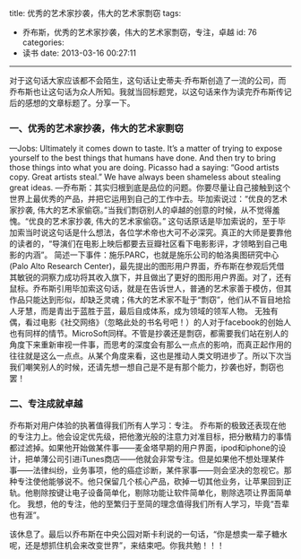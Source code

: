title: 优秀的艺术家抄袭，伟大的艺术家剽窃
tags:
  - 乔布斯，优秀的艺术家抄袭，伟大的艺术家剽窃，专注，卓越
id: 76
categories:
  - 读书
date: 2013-03-16 00:27:11
---

对于这句话大家应该都不会陌生，这句话让史蒂夫·乔布斯创造了一流的公司，而乔布斯也让这句话为众人所知。我就当回标题党，以这句话来作为读完乔布斯传记后的感想的文章标题了。分享一下。

### 一、优秀的艺术家抄袭，伟大的艺术家剽窃

—Jobs: Ultimately it comes down to taste. It’s a matter of trying to expose yourself to the best things that humans have done. And then try to bring those things into what you are doing. Picasso had a saying: “Good artists copy. Great artists steal.” We have always been shameless about stealing great ideas.
—乔布斯：其实归根到底是品位的问题。你要尽量让自己接触到这个世界上最优秀的产品，并把它运用到自己的工作中去。毕加索说过：“优良的艺术家抄袭, 伟大的艺术家偷窃。”当我们剽窃别人的卓越的创意的时候，从不觉得羞愧。“优良的艺术家抄袭, 伟大的艺术家偷窃。”
这句话原话是毕加索说的，至于毕加索当时说这句话是什么想法，各位学术帝也大可不必深究。真正的大师是要靠他的读者的，“导演们在电影上映后都要去豆瓣社区看下电影影评，才领略到自己电影的内涵”。
简述一下事件：施乐PARC，也就是施乐公司的帕洛奥图研究中心(Palo Alto Research Center)，最先提出的图形用户界面，乔布斯在参观后凭借其敏锐的洞察力成功将其收入旗下，并且做出了更好的图形用户界面。对了，还有鼠标。乔布斯引用毕加索这句话，就是在告诉世人，普通的艺术家善于模仿，但其作品只能达到形似，却缺乏灵魂；伟大的艺术家不耻于“剽窃”，他们从不盲目地拾人牙慧，而是青出于蓝胜于蓝，最后自成体系，成为领域的领军人物。
无独有偶，看过电影《社交网络》（忽略此处的书名号吧！）的人对于facebook的创始人也有同样的情节。MicroSoft同样。不管是抄袭还是剽窃，都需要我们站在别人的角度下来重新审视一件事，而思考的深度会有那么一点点的影响，而真正起作用的往往就是这么一点点。从某个角度来看，这也是推动人类文明进步了。所以下次当我们嘲笑别人的时候，还请先想一想自己是不是有那个能力，抄袭也好，剽窃也罢！

### 二、专注成就卓越

乔布斯对用户体验的执著值得我们所有人学习：专注。
乔布斯的极致还表现在他的专注力上。他会设定优先级，把他激光般的注意力对准目标，把分散精力的事情都过滤掉。如果他开始做某件事——麦金塔早期的用户界面，ipod和iphone的设计，把单薄公司引进iTunes商店——他就会非常专注。但是如果他不想处理某件事——法律纠纷，业务事项，他的癌症诊断，某件家事——则会坚决的忽视它。那种专注使他能够说不。他只保留几个核心产品，砍掉一切其他业务，让苹果回到正轨。他剔除按键让电子设备简单化，剔除功能让软件简单化，剔除选项让界面简单化。
我想，他的专注，他的至繁归于至简的理念值得我们所有人学习，毕竟“吾辈也有涯”。

该休息了。最后以乔布斯在中央公园对斯卡利说的一句话，“你是想卖一辈子糖水呢，还是想抓住机会来改变世界”，来结束吧。你我共勉！！！